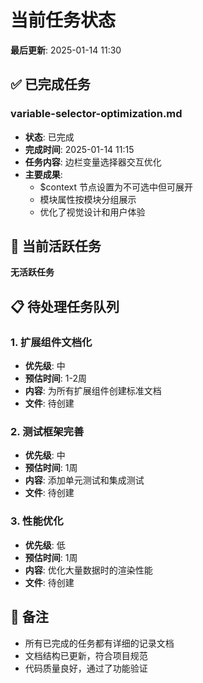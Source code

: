 # 当前任务状态

**最后更新**: 2025-01-14 11:30

## ✅ 已完成任务

### variable-selector-optimization.md
- **状态**: 已完成
- **完成时间**: 2025-01-14 11:15
- **任务内容**: 边栏变量选择器交互优化
- **主要成果**:
  - $context 节点设置为不可选中但可展开
  - 模块属性按模块分组展示
  - 优化了视觉设计和用户体验

## 🔄 当前活跃任务

**无活跃任务**

## 📋 待处理任务队列

### 1. 扩展组件文档化
- **优先级**: 中
- **预估时间**: 1-2周
- **内容**: 为所有扩展组件创建标准文档
- **文件**: 待创建

### 2. 测试框架完善
- **优先级**: 中
- **预估时间**: 1周
- **内容**: 添加单元测试和集成测试
- **文件**: 待创建

### 3. 性能优化
- **优先级**: 低
- **预估时间**: 1周
- **内容**: 优化大量数据时的渲染性能
- **文件**: 待创建

## 📝 备注

- 所有已完成的任务都有详细的记录文档
- 文档结构已更新，符合项目规范
- 代码质量良好，通过了功能验证
